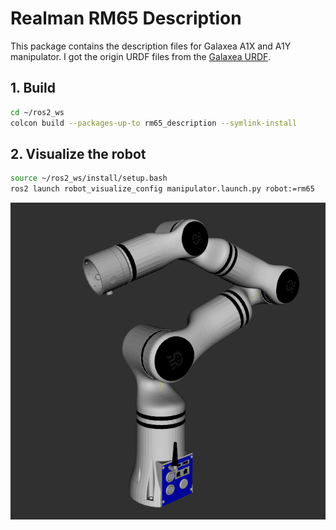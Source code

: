 # Realman RM65 Description

This package contains the description files for Galaxea A1X and A1Y manipulator. I got the origin URDF files from the [Galaxea URDF](https://github.com/userguide-galaxea/URDF).

## 1. Build
```bash
cd ~/ros2_ws
colcon build --packages-up-to rm65_description --symlink-install
```

## 2. Visualize the robot

```bash
source ~/ros2_ws/install/setup.bash
ros2 launch robot_visualize_config manipulator.launch.py robot:=rm65
```

![RM65](../../.images/realman_rm65.png)